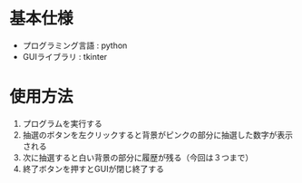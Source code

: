 # 基本仕様
* プログラミング言語 : python
* GUIライブラリ : tkinter

# 使用方法
1. プログラムを実行する
2. 抽選のボタンを左クリックすると背景がピンクの部分に抽選した数字が表示される
3. 次に抽選すると白い背景の部分に履歴が残る（今回は３つまで）
4. 終了ボタンを押すとGUIが閉じ終了する
